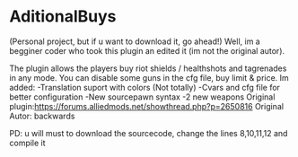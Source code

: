 # AditionalBuys
(Personal project, but if u want to download it, go ahead!)
Well, im a begginer coder who took this plugin an edited it (im not the original autor).

 The plugin allows the players buy riot shields / healthshots and tagrenades in any mode.
You can disable some guns in the cfg file, buy limit & price.
Im added:
-Translation suport with colors (Not totally)
-Cvars and cfg file for better configuration
-New sourcepawn syntax
-2 new weapons
Original plugin:https://forums.alliedmods.net/showthread.php?p=2650816
Original Autor: backwards

PD: u will must to download the sourcecode, change the lines 8,10,11,12 and compile it
